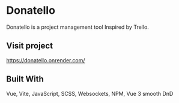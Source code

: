 

# Donatello
Donatello is a project management tool Inspired by Trello.

## Visit project
https://donatello.onrender.com/


## Built With
Vue,
Vite,
JavaScript,
SCSS,
Websockets,
NPM,
Vue 3 smooth DnD
